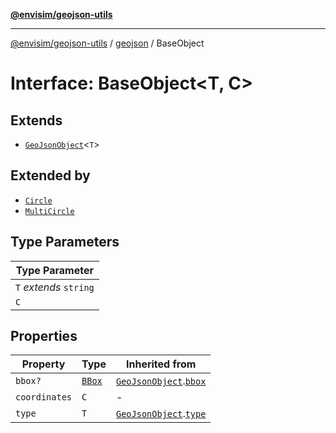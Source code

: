 [**@envisim/geojson-utils**](../../README.md)

---

[@envisim/geojson-utils]() / [geojson](../README.md) / BaseObject

# Interface: BaseObject\<T, C\>

## Extends

- [`GeoJsonObject`](GeoJsonObject.md)\<`T`\>

## Extended by

- [`Circle`](Circle.md)
- [`MultiCircle`](MultiCircle.md)

## Type Parameters

| Type Parameter         |
| ---------------------- |
| `T` _extends_ `string` |
| `C`                    |

## Properties

| Property                               | Type                              | Inherited from                                                      |
| -------------------------------------- | --------------------------------- | ------------------------------------------------------------------- |
| <a id="bbox"></a> `bbox?`              | [`BBox`](../type-aliases/BBox.md) | [`GeoJsonObject`](GeoJsonObject.md).[`bbox`](GeoJsonObject.md#bbox) |
| <a id="coordinates"></a> `coordinates` | `C`                               | -                                                                   |
| <a id="type"></a> `type`               | `T`                               | [`GeoJsonObject`](GeoJsonObject.md).[`type`](GeoJsonObject.md#type) |
